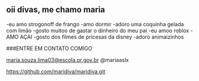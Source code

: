 ## oii divas, me chamo maria ##
-eu amo strogonoff de frango
-amo dormir
-adoro uma coquinha gelada com limão
-gosto muitoo de gastar o dinheiro do meu pai
-eu amoo roblox 
-AMO AÇAI
-gosto dos filmes de pricesas da disney
-adoro animaizinhos

###ENTRE EM CONTATO COMIGO

maria.souza.lima03@escola.pr.gov.br
@mariaaslx

https://github.com/maridiva/maridiva.git
